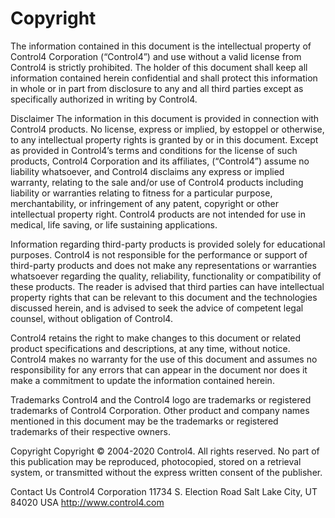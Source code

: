 
# Copyright

The information contained in this document is the intellectual property of Control4 Corporation (“Control4”) and use without a valid license from Control4 is strictly prohibited. The holder of this document shall keep all information contained herein confidential and shall protect this information in whole or in part from disclosure to any and all third parties except as specifically authorized in writing by Control4. 

Disclaimer
The information in this document is provided in connection with Control4 products. No license, express or implied, by estoppel or otherwise, to any intellectual property rights is granted by or in this document. Except as provided in Control4’s terms and conditions for the license of such products, Control4 Corporation and its affiliates, (“Control4”) assume no liability whatsoever, and Control4 disclaims any express or implied warranty, relating to the sale and/or use of Control4 products including liability or warranties relating to fitness for a particular purpose, merchantability, or infringement of any patent, copyright or other intellectual property right. Control4 products are not intended for use in medical, life saving, or life sustaining applications. 

Information regarding third-party products is provided solely for educational purposes.  Control4 is not responsible for the performance or support of third-party products and does not make any representations or warranties whatsoever regarding the quality, reliability, functionality or compatibility of these products.  The reader is advised that third parties can have intellectual property rights that can be relevant to this document and the technologies discussed herein, and is advised to seek the advice of competent legal counsel, without obligation of Control4. 

Control4 retains the right to make changes to this document or related product specifications and descriptions, at any time, without notice. Control4 makes no warranty for the use of this document and assumes no responsibility for any errors that can appear in the document nor does it make a commitment to update the information contained herein. 

Trademarks
Control4 and the Control4 logo are trademarks or registered trademarks of Control4 Corporation. Other product and company names mentioned in this document may be the trademarks or registered trademarks of their respective owners.


Copyright
Copyright © 2004-2020 Control4. All rights reserved. No part of this publication may be reproduced, photocopied, stored on a retrieval system, or transmitted without the express written consent of the publisher.

Contact Us
Control4 Corporation
11734 S. Election Road
Salt Lake City, UT 84020 USA
http://www.control4.com

